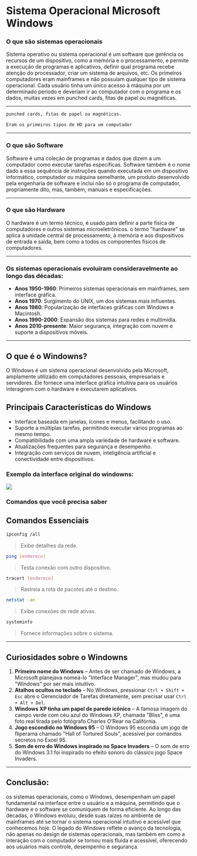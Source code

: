 # Sistema Operacional Microsoft Windows

### O que são sistemas operacionais

Sistema operativo ou sistema operacional é um software que gerência os recursos de um dispositivo, como a memória e o processamento, e permite a execução de programas e aplicativos, definir qual programa recebe atenção do processador, criar um sistema de arquivos, etc. Os primeiros computadores eram mainframes e não possuíam qualquer tipo de sistema operacional. Cada usuário tinha um único acesso à máquina por um determinado período e deveriam ir ao computador com o programa e os dados, muitas vezes em punched cards, fitas de papel ou magnéticas.

---
````markdown
punched cards, fitas de papel ou magnéticas.

Eram os primeiros tipos de HD para um computador
````

---
### O que são Software

Software é uma coleção de programas e dados que dizem a um computador como executar tarefas especificas. Software também é o nome dado a essa sequência de instruções quando executada em um dispositivo informático, computador ou máquina semelhante, um produto desenvolvido pela engenharia de software e inclui não só o programa de computador, propriamente dito, mas, também, manuais e especificações.


---

### O que são Hardware

O hardware é um termo técnico, é usado para definir a parte fisica de computadores e outros sistemas microeletrônicos. o termo "hardware" se aplica à unidade central de processamento, à memória e aos dispositivos de entrada e saída, bem como a todos os componentes físicos de computadores.

---

### Os sistemas operacionais evoluíram consideravelmente ao longo das décadas:

- **Anos 1950-1960**: Primeiros sistemas operacionais em mainframes, sem interface gráfica.
- **Anos 1970**: Surgimento do UNIX, um dos sistemas mais influentes.
- **Anos 1980**: Popularização de interfaces gráficas com Windows e Macintosh.
- **Anos 1990-2000**: Expansão dos sistemas para redes e multimídia.
- **Anos 2010-presente**: Maior segurança, integração com nuvem e suporte a dispositivos móveis.

---

## O que é o Windowns?

O Windows é um sistema operacional desenvolvido pela Microsoft, amplamente utilizado em computadores pessoais, empresariais e servidores. Ele fornece uma interface gráfica intuitiva para os usuários interagirem com o hardware e executarem aplicativos.

## **Principais Características do Windows**
- Interface baseada em janelas, ícones e menus, facilitando o uso.
- Suporte a múltiplas tarefas, permitindo executar vários programas ao mesmo tempo.
- Compatibilidade com uma ampla variedade de hardware e software.
- Atualizações frequentes para segurança e desempenho.
- Integração com serviços de nuvem, inteligência artificial e conectividade entre dispositivos.

### Exemplo da interface original do windowns:

![](https://tm.ibxk.com.br/2021/06/24/windows-98-24164839163362.png)

### **Comandos que você precisa saber**

## Comandos Essenciais

```bash
ipconfig /all
```

> Exibe detalhes da rede.

```bash
ping [endereco]
```

> Testa conexão com outro dispositivo.

```bash
tracert [endereco]
```

> Rastreia a rota de pacotes até o destino.

```bash
netstat -an
```

> Exibe conexões de rede ativas.

```bash
systeminfo
```

> Fornece informações sobre o sistema.

---

## Curiosidades sobre o Windowns

1. **Primeiro nome do Windows** – Antes de ser chamado de Windows, a Microsoft planejava nomeá-lo "Interface Manager", mas mudou para "Windows" por ser mais intuitivo.
2. **Atalhos ocultos no teclado** – No Windows, pressionar `Ctrl + Shift + Esc` abre o Gerenciador de Tarefas diretamente, sem precisar usar `Ctrl + Alt + Del`.  
3. **Windows XP tinha um papel de parede icônico** – A famosa imagem do campo verde com céu azul do Windows XP, chamada "Bliss", é uma foto real tirada pelo fotógrafo Charles O’Rear na Califórnia.
4. **Jogo escondido no Windows 95** – O Windows 95 escondia um jogo de fliperama chamado "Hall of Tortured Souls", acessível por comandos secretos no Excel 95.  
5. **Som de erro do Windows inspirado no Space Invaders** – O som de erro do Windows 3.1 foi inspirado no efeito sonoro do clássico jogo Space Invaders.

---

## Conclusão:

os sistemas operacionais, como o Windows, desempenham um papel fundamental na interface entre o usuário e a máquina, permitindo que o hardware e o software se comuniquem de forma eficiente. Ao longo das décadas, o Windows evoluiu, desde suas raízes no ambiente de mainframes até se tornar o sistema operacional intuitivo e acessível que conhecemos hoje. O legado do Windows reflete o avanço da tecnologia, não apenas no design de sistemas operacionais, mas também em como a interação com o computador se tornou mais fluida e acessível, oferecendo aos usuários mais controle, desempenho e segurança.
